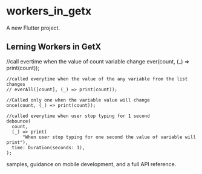 # workers_in_getx

A new Flutter project.

## Lerning Workers in GetX

 //call evertime when the value of  count variable change
    ever(count, (_) => print(count));

    //called everytime when the value of the any variable from the list changes
    // everAll([count], (_) => print(count));

    //Called only one when the variable value will change
    once(count, (_) => print(count));

    //called everytime when user stop typing for 1 second
    debounce(
      count,
      (_) => print(
          "When user stop typing for one second the value of variable will print"),
      time: Duration(seconds: 1),
    );



samples, guidance on mobile development, and a full API reference.
